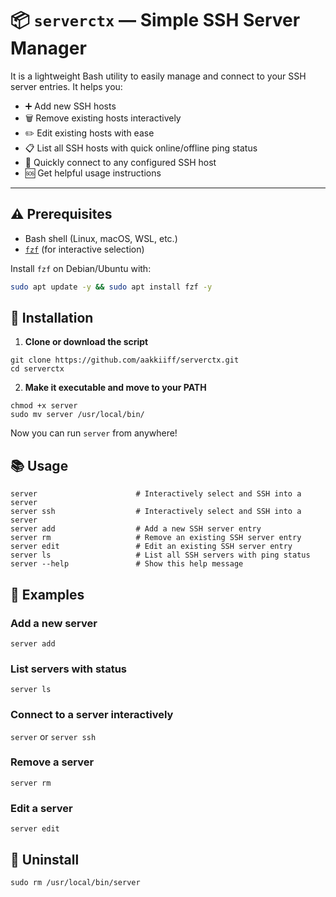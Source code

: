 
# 📦 `serverctx` — Simple SSH Server Manager

It is a lightweight Bash utility to easily manage and connect to your SSH server entries. It helps you:

- ➕ Add new SSH hosts
- 🗑 Remove existing hosts interactively
- ✏️ Edit existing hosts with ease
- 📋 List all SSH hosts with quick online/offline ping status
- 🔑 Quickly connect to any configured SSH host 
- 🆘 Get helpful usage instructions

---

## ⚠️ Prerequisites

- Bash shell (Linux, macOS, WSL, etc.)
- [`fzf`](https://github.com/junegunn/fzf) (for interactive selection)

Install `fzf` on Debian/Ubuntu with:

```bash
sudo apt update -y && sudo apt install fzf -y
```
## 🚀 Installation
1.  **Clone or download the script**
```
git clone https://github.com/aakkiiff/serverctx.git
cd serverctx
```
2.  **Make it executable and move to your PATH**
```
chmod +x server
sudo mv server /usr/local/bin/
```
Now you can run `server` from anywhere!
## 📚 Usage
```
server                      # Interactively select and SSH into a server
server ssh                  # Interactively select and SSH into a server
server add                  # Add a new SSH server entry
server rm                   # Remove an existing SSH server entry
server edit                 # Edit an existing SSH server entry
server ls                   # List all SSH servers with ping status
server --help               # Show this help message
```

## 🧪 Examples
### Add a new server
`server add`
### List servers with status
`server ls`
### Connect to a server interactively
`server` 
or
`server ssh`
### Remove a server
`server rm`
### Edit a server
`server edit`
## 🧹 Uninstall
`sudo rm /usr/local/bin/server`
